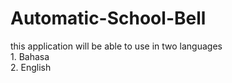 # Automatic-School-Bell

this application will be able to use in two languages
<br>1. Bahasa
<br>2. English
<br/>



